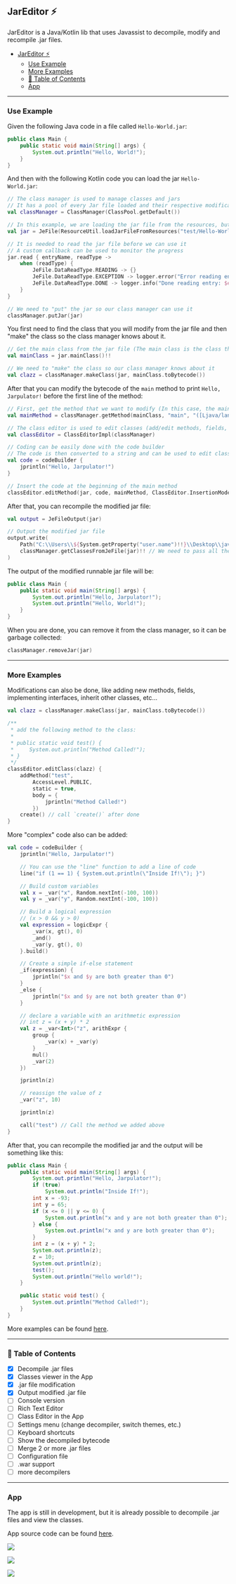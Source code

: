 ## JarEditor ⚡️

JarEditor is a Java/Kotlin lib that uses Javassist to decompile, modify and recompile .jar files.

<!-- TOC -->
  * [JarEditor ⚡️](#jareditor-)
    * [Use Example](#use-example)
    * [More Examples](#more-examples)
    * [📝 Table of Contents](#-table-of-contents)
    * [App](#app)
<!-- TOC -->

---

### Use Example

Given the following Java code in a file called `Hello-World.jar`:

```java
public class Main {
    public static void main(String[] args) {
        System.out.println("Hello, World!");
    }
}
```

And then with the following Kotlin code you can load the jar `Hello-World.jar`:

```kotlin
// The class manager is used to manage classes and jars
// It has a pool of every Jar file loaded and their respective modifications
val classManager = ClassManager(ClassPool.getDefault())

// In this example, we are loading the jar file from the resources, but it can be loaded from anywhere
val jar = JeFile(ResourceUtil.loadJarFileFromResources("test/Hello-World.jar"))

// It is needed to read the jar file before we can use it
// A custom callback can be used to monitor the progress
jar.read { entryName, readType ->
    when (readType) {
        JeFile.DataReadType.READING -> {}
        JeFile.DataReadType.EXCEPTION -> logger.error("Error reading entry: $entryName")
        JeFile.DataReadType.DONE -> logger.info("Done reading entry: $entryName")
    }
}

// We need to "put" the jar so our class manager can use it
classManager.putJar(jar)
```

You first need to find the class that you will modify from the jar file and then "make" the class so the class manager
knows about it.

```kotlin
// Get the main class from the jar file (The main class is the class that contains the main method!)
val mainClass = jar.mainClass()!!

// We need to "make" the class so our class manager knows about it
val clazz = classManager.makeClass(jar, mainClass.toBytecode())
```

After that you can modify the bytecode of the `main` method to print `Hello, Jarpulator!` before the first line of the
method:

```kotlin
// First, get the method that we want to modify (In this case, the main method)
val mainMethod = classManager.getMethod(mainClass, "main", "([Ljava/lang/String;)V")!!

// The class editor is used to edit classes (add/edit methods, fields, etc...)
val classEditor = ClassEditorImpl(classManager)

// Coding can be easily done with the code builder
// The code is then converted to a string and can be used to edit classes
val code = codeBuilder {
    jprintln("Hello, Jarpulator!")
}

// Insert the code at the beginning of the main method
classEditor.editMethod(jar, code, mainMethod, ClassEditor.InsertionMode.SOURCE_BEGIN)
```

After that, you can recompile the modified jar file:

```kotlin
val output = JeFileOutput(jar)

// Output the modified jar file
output.write(
    Path("C:\\Users\\${System.getProperty("user.name")!!}\\Desktop\\java-hello-world\\Hello-World-Modified.jar"),
    classManager.getClassesFromJeFile(jar)!! // We need to pass all the edited classes to the output, so they can save the changes
)
```

The output of the modified runnable jar file will be:

```java
public class Main {
    public static void main(String[] args) {
        System.out.println("Hello, Jarpulator!");
        System.out.println("Hello, World!");
    }
}
```

When you are done, you can remove it from the class manager, so it can be garbage collected:

```kotlin
classManager.removeJar(jar)
```

---

### More Examples

Modifications can also be done, like adding new methods, fields, implementing interfaces, inherit other classes, etc...

```kotlin
val clazz = classManager.makeClass(jar, mainClass.toBytecode())

/**
 * add the following method to the class:
 *
 * public static void test() {
 *     System.out.println("Method Called!");
 * }
 */
classEditor.editClass(clazz) {
    addMethod("test",
        AccessLevel.PUBLIC,
        static = true,
        body = {
            jprintln("Method Called!")
        })
    create() // call `create()` after done
}
```

More "complex" code also can be added:

```kotlin
val code = codeBuilder {
    jprintln("Hello, Jarpulator!")

    // You can use the "line" function to add a line of code
    line("if (1 == 1) { System.out.println(\"Inside If!\"); }")

    // Build custom variables
    val x = _var("x", Random.nextInt(-100, 100))
    val y = _var("y", Random.nextInt(-100, 100))

    // Build a logical expression
    // (x > 0 && y > 0)
    val expression = logicExpr {
        _var(x, gt(), 0)
        _and()
        _var(y, gt(), 0)
    }.build()

    // Create a simple if-else statement
    _if(expression) {
        jprintln("$x and $y are both greater than 0")
    }
    _else {
        jprintln("$x and $y are not both greater than 0")
    }

    // declare a variable with an arithmetic expression
    // int z = (x + y) * 2
    val z = _var<Int>("z", arithExpr {
        group {
            _var(x) + _var(y)
        }
        mul()
        _var(2)
    })

    jprintln(z)

    // reassign the value of z
    _var("z", 10)

    jprintln(z)

    call("test") // Call the method we added above
}
```

After that, you can recompile the modified jar and the output will be something like this:

```java
public class Main {
    public static void main(String[] args) {
        System.out.println("Hello, Jarpulator!");
        if (true)
            System.out.println("Inside If!");
        int x = -93;
        int y = 65;
        if (x <= 0 || y <= 0) {
            System.out.println("x and y are not both greater than 0");
        } else {
            System.out.println("x and y are both greater than 0");
        }
        int z = (x + y) * 2;
        System.out.println(z);
        z = 10;
        System.out.println(z);
        test();
        System.out.println("Hello world!");
    }

    public static void test() {
        System.out.println("Method Called!");
    }
}
```

More examples can be found [here](src/test/kotlin/ClassEditorTest.kt).

---

### 📝 Table of Contents

- [x] Decompile .jar files
- [x] Classes viewer in the App
- [x] .jar file modification
- [x] Output modified .jar file
- [ ] Console version
- [ ] Rich Text Editor
- [ ] Class Editor in the App
- [ ] Settings menu (change decompiler, switch themes, etc.)
- [ ] Keyboard shortcuts
- [ ] Show the decompiled bytecode
- [ ] Merge 2 or more .jar files
- [ ] Configuration file
- [ ] .war support
- [ ] more decompilers

---

### App

The app is still in development, but it is already possible to decompile .jar files and view the classes.

App source code can be found [here](src/main/java/me/ex4ltado/jareditor/app).

![](/images/EmptyGUI.png)

![](/images/DecompiledJar.png)

![](/images/ModifiedJar.png)